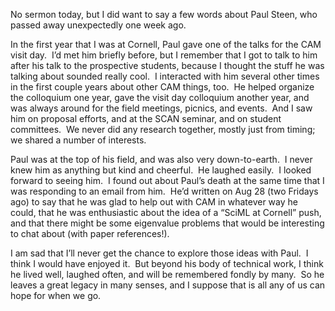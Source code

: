 ---
---

No sermon today, but I did want to say a few words about Paul Steen, who passed
away unexpectedly one week ago.

In the first year that I was at Cornell, Paul gave one of the talks for the CAM
visit day.  I’d met him briefly before, but I remember that I got to talk to
him after his talk to the prospective students, because I thought the stuff he
was talking about sounded really cool.  I interacted with him several other
times in the first couple years about other CAM things, too.  He helped
organize the colloquium one year, gave the visit day colloquium another year,
and was always around for the field meetings, picnics, and events.  And I saw
him on proposal efforts, and at the SCAN seminar, and on student committees.
 We never did any research together, mostly just from timing; we shared a
number of interests.

Paul was at the top of his field, and was also very down-to-earth.  I never
knew him as anything but kind and cheerful.  He laughed easily.  I looked
forward to seeing him.  I found out about Paul’s death at the same time that I
was responding to an email from him.  He’d written on Aug 28 (two Fridays ago)
to say that he was glad to help out with CAM in whatever way he could, that he
was enthusiastic about the idea of a “SciML at Cornell” push, and that there
might be some eigenvalue problems that would be interesting to chat about (with
paper references!).

I am sad that I’ll never get the chance to explore those ideas with Paul.  I
think I would have enjoyed it.  But beyond his body of technical work, I think
he lived well, laughed often, and will be remembered fondly by many.  So he
leaves a great legacy in many senses, and I suppose that is all any of us can
hope for when we go.

